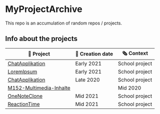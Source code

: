 # MyProjectArchive
This repo is an accumulation of random repos / projects.

## Info about the projects

| 📁 Project  | 📆 Creation date | 🗞️ Context |
| ------------- | ------------- | ------------- |
| [ChatApplikation](./ChatApplikation) | Early 2021 | School project |
| [LoremIpsum](./LoremIpsum) | Early 2021  | School project |
| [ChatApplikation](./ChatApplikation) | Late 2020  | School project |
| [M152-Multimedia-Inhalte](./M152-Multimedia-Inhalte) | | Mid 2020  | School project |
| [OneNoteClone](./OneNoteClone) | Mid 2021  | School project |
| [ReactionTime](./ReactionTime)  | Mid 2021  | School project |
